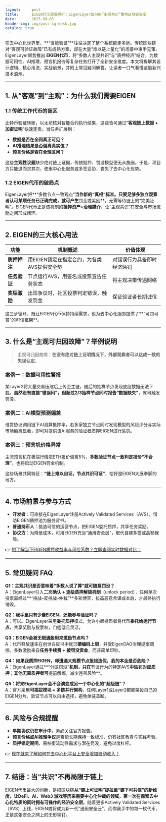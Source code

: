 ```yaml
---
layout:     post
title:      EIGEN代币深度解析：EigenLayer如何用“主观共识”重构区块链安全
date:       2025-09-05
header-img: img/post-bg-desk.jpg
catalog: true
---
```


在去中心化世界里，**“谁能验证”**往往决定了整个系统能走多远。传统区块链对“客观可验证故障”已有成熟方案，却在大量“难以链上量化”的场景中束手无策。EigenLayer顺势推出 **EIGEN代币**，将“多数人主观共识”与“质押经济”结合，为数据可用性、AI推理、预言机报价等复杂任务打开了全新安全维度。本文将拆解其设计逻辑、核心用法、实战前景，并附上常见疑问解答，让读者一口气看懂这股新兴技术浪潮。

---

## 1. 从“客观”到“主观”：为什么我们需要EIGEN

### 1.1 传统工作代币的盲区  
比特币验证转账，以太坊核对智能合约执行结果，这些皆可通过“**客观链上数据 + 加密证明**”快速定责。当任务扩展到：

- **数据是否在全网真正可见？**  
- **AI推理结果是否偏离真实值？**  
- **预言价格是否在合理区间？**  

这些**主观性议题**缺少绝对链上证据，传统抵押、罚没模型便无从施展。于是，项目方只能退而求其次，使用中心化服务或多签妥协，丧失了去中心化优势。

### 1.2 EIGEN代币的破局点  
EigenLayer把**“多数节点一致观点”**当作新的“真相”标准。只要足够多独立观察者认可某项任务已正确完成，就可产生**罚金或奖励**，无需等待链上的“完美证明”。EIGEN代币正是该机制的**抵押资产+治理媒介**，让“主观共识”在安全与市场激励之间形成闭环。

---

## 2. EIGEN的三大核心用法

| 功能 | 机制概述 | 价值体现 |
|---|---|---|
| **质押押注** | 用EIGEN锁定在指定合约，为各类AVS提供安全垫 | 对错误行为具备即时经济惩罚 |
| **任务验证** | 节点运行AVS，用签名或投票宣告任务状态 | 将主观决策传遍网络 |
| **奖惩激励** | 出现争议时，社区投票判定错误，触发罚金 | 保证验证者长期诚信 |

这三步循环，既让EIGEN代币保持持续需求，也为去中心化服务提供了**“可罚可赏”的可信框架**。

---

## 3. 什么是“主观可归因故障”？举例说明

> 主观可归因故障：**在没有绝对链上证明情况下，外部观察者可以达成一致的失误认定**。  

### 案例一：**数据可用性警报**  
某Layer2将大量交易压缩后上传至主链，随后的抽样节点发现底层数据无法下载。**虽然没有直接“错误码”，但超过2/3抽样节点同时报告“数据缺失”**，就可触发罚没。

### 案例二：**AI模型预测偏差**  
借贷协议调用链下AI测算抵押率，若多家独立节点同时发现模型的风险评分与实际市场偏离显著，即可对提供该AI服务的验证者质押EIGEN进行惩罚。

### 案例三：**预言机价格异常**  
主流预言机在极端行情把ETH报价偏离5%，**多数验证节点一致判定报价“不合理”**，也将启动EIGEN罚金机制。

这些场景共同特征：**“链上难以自证，节点共识可证”**，恰好是EIGEN大展拳脚的地方。

---

## 4. 市场前景与参与方式

- **开发者**：可直接在EigenLayer注册Actively Validated Services（AVS），借助EIGEN质押池为服务背书。  
- **普通持币人**：挑选可信的运营节点，把EIGEN委托质押，共享任务奖励。  
- **协议方**：为降低成本，可用EIGEN充当“通用安全层”，取代自建多签或高额保险。  

👉 [想了解当下EIGEN质押收益率与风险系数？立即查阅实时数据对比！](https://okxdog.com/)

---

## 5. 常见疑问 FAQ

**Q1：主观共识是否意味着“多数人说了算”就可随意罚没？**  
A：EigenLayer引入**二次确认 + 逐级质押解锁机制**（unlock period），任何单次投票需经过**“挑战–反挑战–仲裁”**多轮博弈，拉高恶意合谋成本后，才最终执行销毁。

**Q2：我手里只有少量EIGEN，还能参与验证吗？**  
A：可以。EigenLayer采用**委托质押**模式，允许小额持币者将代币**委托给运行节点**，共享奖励与投票权，门槛低且灵活。

**Q3：EIGEN会被无限通胀用来激励节点吗？**  
A：代币释放速率在创世白皮书中就已**硬编码上限**，并受EigenDAO治理提案调控。多数激励来自**任务手续费 + 被罚没资金**，而非简单印钞。

**Q4：如果我质押EIGEN，却遭遇大规模节点报错造假，我的本金是否危险？**  
A：EigenLayer通过**“分区罚没”**机制，只在**有误行为的特定AVS**中惩罚对应质押；其他无辜质押者可**提前解绑，减少连带风险**。

**Q5：将来EigenLayer会不会演变成另一个中心化的“超级链”？**  
A：官方采用**可插拔模块 + 多链并行架构**，任何Layer1或Layer2都能架设自己的EIGEN分片，验证节点可以自由选择，避免单链垄断。

---

## 6. 风险与合规提醒

- **早期协议仍在审计中**，务必关注官方报告。  
- **预言价格或AI推理争议**是否能长期保持一致标准，仍有社区教育与实践考验。  
- **质押锁定期间**，需权衡流动性需求与潜在罚没，避免过度杠杆。

👉 [现在就来了解如何在去中心化平台上安全增加被动收入！](https://okxdog.com/)

---

## 7. 结语：当“共识”不再局限于链上

EIGEN代币最大的创新，是把区块链**从“链上可证明”提拉至“链下可共信”**的新维度，让DeFi、AI、Web3 游戏等历来需要中心化仲裁的领域，第一次**在保留去中心化特质的同时拥有可操作的经济安全层**。随着更多Actively Validated Services（AVS）上线，EIGEN或将成为新一代“通用安全云”，而你我手中的每一枚代币，正是这张安全之网上的无形铆钉。